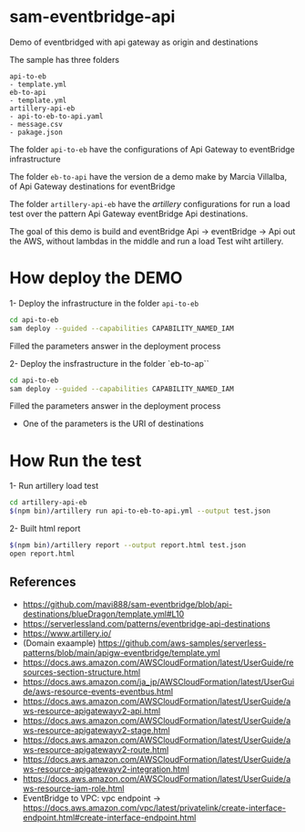 # sam-eventbridge-api
Demo of eventbridged with api gateway as origin and destinations 

The sample has three folders
```
api-to-eb
- template.yml
eb-to-api
- template.yml
artillery-api-eb
- api-to-eb-to-api.yaml
- message.csv
- pakage.json
```

The folder `api-to-eb`  have the configurations of Api Gateway to eventBridge infrastructure

The folder `eb-to-api` have the version de a demo make by Marcia Villalba, of Api Gateway destinations for eventBridge

The folder `artillery-api-eb` have the *artillery* configurations for run a load test over the pattern Api Gateway eventBridge Api destinations. 

The goal of this demo is build and eventBridge Api -> eventBridge -> Api out the AWS, without lambdas in the middle and run a load Test wiht artillery.

# How deploy the DEMO

1- Deploy the infrastructure in the folder `api-to-eb`

```bash
cd api-to-eb
sam deploy --guided --capabilities CAPABILITY_NAMED_IAM
```
   Filled the parameters answer in the deployment process

2- Deploy the insfrastructure in the folder `eb-to-ap``

```bash
cd api-to-eb
sam deploy --guided --capabilities CAPABILITY_NAMED_IAM
```
Filled the parameters answer in the deployment process
- One of the parameters is the URI of destinations 

# How Run the test

1- Run artillery load test
```bash
cd artillery-api-eb
$(npm bin)/artillery run api-to-eb-to-api.yml --output test.json
```
2- Built html report
```bash
$(npm bin)/artillery report --output report.html test.json
open report.html
```
## References
- https://github.com/mavi888/sam-eventbridge/blob/api-destinations/blueDragon/template.yml#L10
- https://serverlessland.com/patterns/eventbridge-api-destinations
- https://www.artillery.io/ 
- (Domain exaample) https://github.com/aws-samples/serverless-patterns/blob/main/apigw-eventbridge/template.yml
- https://docs.aws.amazon.com/AWSCloudFormation/latest/UserGuide/resources-section-structure.html
- https://docs.aws.amazon.com/ja_jp/AWSCloudFormation/latest/UserGuide/aws-resource-events-eventbus.html
- https://docs.aws.amazon.com/AWSCloudFormation/latest/UserGuide/aws-resource-apigatewayv2-api.html
- https://docs.aws.amazon.com/AWSCloudFormation/latest/UserGuide/aws-resource-apigatewayv2-stage.html
- https://docs.aws.amazon.com/AWSCloudFormation/latest/UserGuide/aws-resource-apigatewayv2-route.html
- https://docs.aws.amazon.com/AWSCloudFormation/latest/UserGuide/aws-resource-apigatewayv2-integration.html
- https://docs.aws.amazon.com/AWSCloudFormation/latest/UserGuide/aws-resource-iam-role.html
- EventBridge to VPC: vpc endpoint -> https://docs.aws.amazon.com/vpc/latest/privatelink/create-interface-endpoint.html#create-interface-endpoint.html